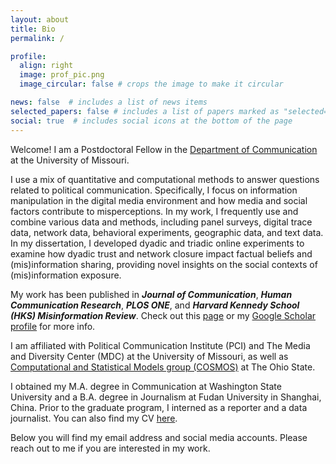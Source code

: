 ```yaml
---
layout: about
title: Bio
permalink: /

profile:
  align: right
  image: prof_pic.png
  image_circular: false # crops the image to make it circular

news: false  # includes a list of news items
selected_papers: false # includes a list of papers marked as "selected={true}"
social: true  # includes social icons at the bottom of the page
---
```




Welcome! I am a Postdoctoral Fellow in the [Department of Communication](https://communication.missouri.edu/ "Department of Communication") at the University of Missouri. 

I use a mix of quantitative and computational methods to answer questions related to political communication. Specifically, I focus on information manipulation in the digital media environment and how media and social factors contribute to misperceptions. In my work, I frequently use and combine various data and methods, including panel surveys, digital trace data, network data, behavioral experiments, geographic data, and text data. In my dissertation, I developed dyadic and triadic online experiments to examine how dyadic trust and network closure impact factual beliefs and (mis)information sharing, providing novel insights on the social contexts of (mis)information exposure. 

My work has been published in ***Journal of Communication***, ***Human Communication Research***, ***PLOS ONE***, and ***Harvard Kennedy School (HKS) Misinformation Review***. Check out this [page](https://qinlicomm.github.io/research/ "page") or my [Google Scholar profile](https://scholar.google.com/citations?user=lnD4HU4AAAAJ&hl=en "Google Scholar profile") for more info.

I am affiliated with Political Communication Institute (PCI) and The Media and Diversity Center (MDC) at the University of Missouri, as well as [Computational and Statistical Models group (COSMOS)](https://osu-cosmos.group/ "Computational and Statistical Models group (COSMOS)") at The Ohio State.

I obtained my M.A. degree in Communication at Washington State University and a B.A. degree in Journalism at Fudan University in Shanghai, China. Prior to the graduate program, I interned as a reporter and a data journalist. You can also find my CV [here](https://qinlicomm.github.io/assets/pdf/Qin_Li_Public_CV.pdf "here").

Below you will find my email address and social media accounts. Please reach out to me if you are interested in my work.
